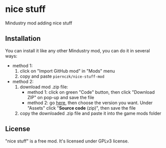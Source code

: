 # nice stuff

Mindustry mod adding nice stuff

## Installation

You can install it like any other Mindustry mod, you can do it in several ways:

- method 1:
  1. click on "Import GitHub mod" in "Mods" menu
  2. copy and paste `piernczk/nice-stuff-mod`
- method 2:
  1. download mod .zip file:
      - method 1: click on green "Code" button, then click "Download ZIP" on pop-up and save the file
      - method 2: go [here](https://github.com/piernczk/nice-stuff-mod/releases), then choose the
     version you want. Under "Assets" click "**Source code** (zip)", then save the file
  2. copy the downloaded .zip file and paste it into the game mods folder

## License

"nice stuff" is a free mod. It's licensed under GPLv3 license.
